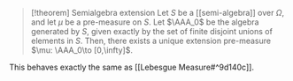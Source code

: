 > [!theorem] Semialgebra extension
> Let $S$ be a [[semi-algebra]] over $\Omega$, and let $\mu$ be a pre-measure on $S$. Let $\AAA_0$ be the algebra generated by $S$, given exactly by the set of finite disjoint unions of elements in $S$. Then, there exists a unique extension pre-measure $\mu: \AAA_0\to [0,\infty]$.

This behaves exactly the same as [[Lebesgue Measure#^9d140c]].